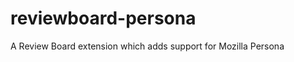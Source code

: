 reviewboard-persona
===================

A Review Board extension which adds support for Mozilla Persona
